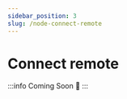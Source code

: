 ```yaml
---
sidebar_position: 3
slug: /node-connect-remote
---
```


# Connect remote

:::info Coming Soon 🚧
:::
